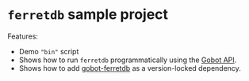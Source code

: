 # `ferretdb` sample project

Features:

- Demo `"bin"` script
- Shows how to run `ferretdb` programmatically using the [Gobot API](https://github.com/benallfree/gobot/tree/v1.0.0-alpha.37/docs/readme.md).
- Shows how to add [gobot-ferretdb](https://www.npmjs.com/package/gobot-ferretdb) as a version-locked dependency.
